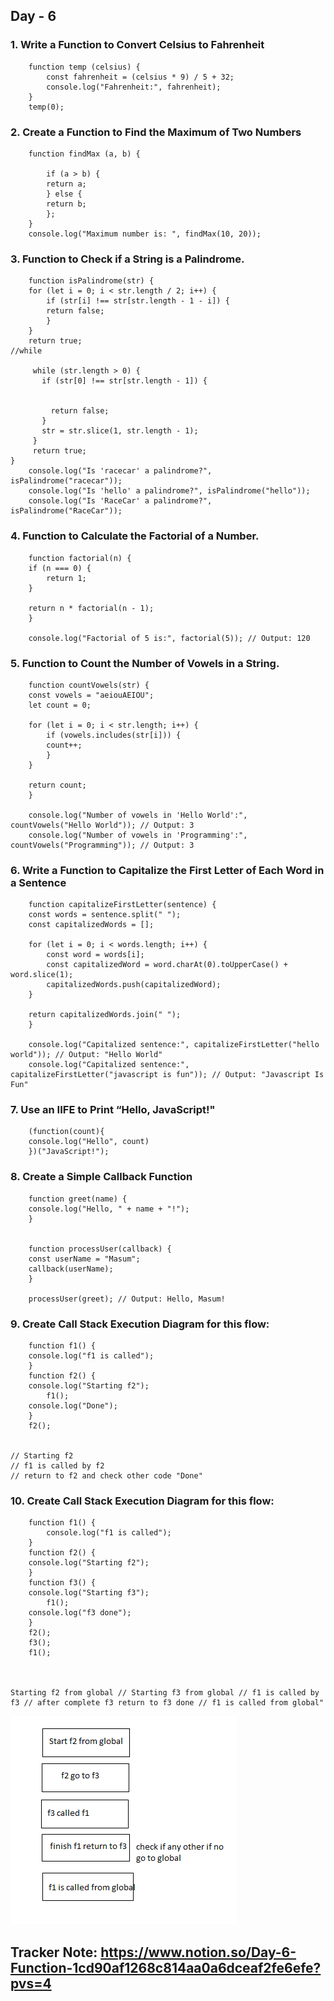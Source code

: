 ## Day - 6
### 1. Write a Function to Convert Celsius to Fahrenheit


        function temp (celsius) {
            const fahrenheit = (celsius * 9) / 5 + 32;
            console.log("Fahrenheit:", fahrenheit);
        }
        temp(0);

### 2. Create a Function to Find the Maximum of Two Numbers

        function findMax (a, b) {
            
            if (a > b) {
            return a;
            } else {
            return b;
            };
        }
        console.log("Maximum number is: ", findMax(10, 20));

### 3. Function to Check if a String is a Palindrome.

        function isPalindrome(str) {
        for (let i = 0; i < str.length / 2; i++) {
            if (str[i] !== str[str.length - 1 - i]) {
            return false;
            }
        }
        return true;
    //while

         while (str.length > 0) {
           if (str[0] !== str[str.length - 1]) {
            
            
             return false;
           }
           str = str.slice(1, str.length - 1);
         }
         return true;
    }
        console.log("Is 'racecar' a palindrome?", isPalindrome("racecar"));
        console.log("Is 'hello' a palindrome?", isPalindrome("hello"));
        console.log("Is 'RaceCar' a palindrome?", isPalindrome("RaceCar"));

### 4. Function to Calculate the Factorial of a Number.

        function factorial(n) {
        if (n === 0) {
            return 1;
        }

        return n * factorial(n - 1); 
        }

        console.log("Factorial of 5 is:", factorial(5)); // Output: 120




### 5. Function to Count the Number of Vowels in a String.

        function countVowels(str) {
        const vowels = "aeiouAEIOU";
        let count = 0;

        for (let i = 0; i < str.length; i++) {
            if (vowels.includes(str[i])) {
            count++;
            }
        }

        return count;
        }

        console.log("Number of vowels in 'Hello World':", countVowels("Hello World")); // Output: 3
        console.log("Number of vowels in 'Programming':", countVowels("Programming")); // Output: 3


### 6.  Write a Function to Capitalize the First Letter of Each Word in a Sentence

        function capitalizeFirstLetter(sentence) {
        const words = sentence.split(" ");
        const capitalizedWords = [];

        for (let i = 0; i < words.length; i++) {
            const word = words[i];
            const capitalizedWord = word.charAt(0).toUpperCase() + word.slice(1);
            capitalizedWords.push(capitalizedWord);
        }

        return capitalizedWords.join(" ");
        }

        console.log("Capitalized sentence:", capitalizeFirstLetter("hello world")); // Output: "Hello World"
        console.log("Capitalized sentence:", capitalizeFirstLetter("javascript is fun")); // Output: "Javascript Is Fun"


### 7. Use an IIFE to Print “Hello, JavaScript!"

        (function(count){
        console.log("Hello", count)
        })("JavaScript!");


### 8. Create a Simple Callback Function


        function greet(name) {
        console.log("Hello, " + name + "!");
        }


        function processUser(callback) {
        const userName = "Masum";
        callback(userName); 
        }

        processUser(greet); // Output: Hello, Masum!

### 9. Create Call Stack Execution Diagram for this flow:
        function f1() {
        console.log("f1 is called");
        }
        function f2() {
        console.log("Starting f2");
            f1();
        console.log("Done");
        }
        f2();


    // Starting f2 
    // f1 is called by f2
    // return to f2 and check other code "Done"


### 10. Create Call Stack Execution Diagram for this flow:

        function f1() {
            console.log("f1 is called");
        }
        function f2() {
        console.log("Starting f2");
        }
        function f3() {
        console.log("Starting f3");
            f1();
        console.log("f3 done");
        }
        f2();
        f3();
        f1();



    Starting f2 from global // Starting f3 from global // f1 is called by f3 // after complete f3 return to f3 done // f1 is called from global"
<img src="10.png" alt="Diagram">

## Tracker Note: https://www.notion.so/Day-6-Function-1cd90af1268c814aa0a6dceaf2fe6efe?pvs=4